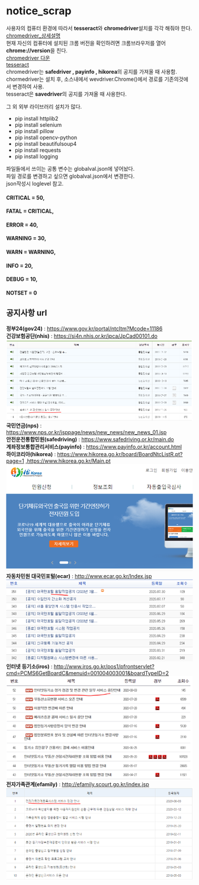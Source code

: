 # notice_scrap
사용자의 컴퓨터 환경에 따라서 **tesseract**와 **chromedriver**설치를 각각 해줘야 한다.   
[chromedriver_상세설명](https://beomi.github.io/2017/02/27/HowToMakeWebCrawler-With-Selenium/ "chromedriver 설정 방법블로그")       
현재 자신의 컴퓨터에 설치된 크롬 버전을 확인하려면 크롬브라우저를 열어 **chrome://version**을 친다.  
[chromedriver 다운](https://sites.google.com/a/chromium.org/chromedriver/home "다운링크")   
[tesseract](https://github.com/UB-Mannheim/tesseract/wiki "tesseract 다운링크")  
chromedriver는 **safedriver , payinfo , hikorea**의 공지를 가져올 때 사용함.  
chormedriver는 설치 후, 소스내에서 wevdriver.Chrome()에서 경로를 기존의것에서 변경하여 사용.  
tesseract은 **savedriver**의 공지를 가져올 때 사용한다.

그 외 외부 라이브러리 설치가 많다.
* pip install httplib2
* pip install selenium
* pip install pillow
* pip install opencv-python
* pip install beautifulsoup4
* pip install requests
* pip install logging


파일들에서 쓰이는 공통 변수는 globalval.json에 넣어놨다.  
파일 경로를 변경하고 싶으면 globalval.json에서 변경한다.  
json작성시 loglevel 참고.  
#### CRITICAL = 50,
#### FATAL = CRITICAL,
#### ERROR = 40,
#### WARNING = 30,
#### WARN = WARNING,
#### INFO = 20,
#### DEBUG = 10,
#### NOTSET = 0

## 공지사항 url 
**정부24(gov24)**  : https://www.gov.kr/portal/ntcItm?Mcode=11186  
**건강보험공단(nhis)** : https://si4n.nhis.or.kr/jpca/JpCad00101.do
!["nhis 공지사항"](nhis.PNG)    
**국민연금(nps)** : https://www.nps.or.kr/jsppage/news/new_news/new_news_01.jsp  
**안전운전통합민원(safedriving)** : https://www.safedriving.or.kr/main.do  
**계좌정보통합관리서비스(payinfo)** : https://www.payinfo.or.kr/account.html  
**하이코리아(hikorea)** : https://www.hikorea.go.kr/board/BoardNtcListR.pt?page=1  ,https://www.hikorea.go.kr/Main.pt
!["hikorea 공지사항"](hikorea.PNG)      
**자동차민원 대국민포털(ecar)** : http://www.ecar.go.kr/Index.jsp
!["ecar 공지사항"](ecar.PNG)   
**인터넷 등기소(iros)** : http://www.iros.go.kr/pos1/pfrontservlet?cmd=PCMS6GetBoardC&menuid=001004003001&boardTypeID=2
!["iros 공지사항"](iros.PNG)   
**전자가족관계(efamily)** : http://efamily.scourt.go.kr/index.jsp
!["efamily 공지사항"](efamily.PNG)  


